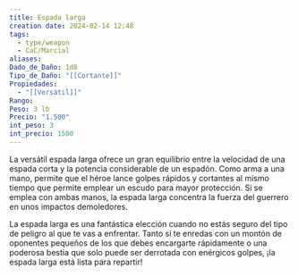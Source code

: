 ```yaml
---
title: Espada larga
creation date: 2024-02-14 12:48
tags:
  - type/weapon
  - CaC/Marcial
aliases: 
Dado_de_Daño: 1d8
Tipo_de_Daño: "[[Cortante]]"
Propiedades:
  - "[[Versátil]]"
Rango: 
Peso: 3 lb
Precio: "1.500"
int_peso: 3
int_precio: 1500
---
```

La versátil espada larga ofrece un gran equilibrio entre la velocidad de una espada corta y la potencia considerable de un espadón. Como arma a una mano, permite que el héroe lance golpes rápidos y cortantes al mismo tiempo que permite emplear un escudo para mayor protección. Si se emplea con ambas manos, la espada larga concentra la fuerza del guerrero en unos impactos demoledores.

La espada larga es una fantástica elección cuando no estás seguro del tipo de peligro al que te vas a enfrentar. Tanto si te enredas con un montón de oponentes pequeños de los que debes encargarte rápidamente o una poderosa bestia que solo puede ser derrotada con enérgicos golpes, ¡la espada larga está lista para repartir!